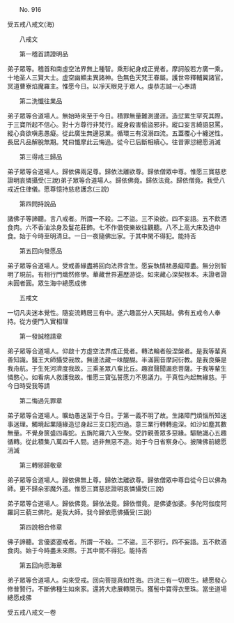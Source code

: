 ﻿　　No. 916

受五戒八戒文(海)

　　八戒文

　　第一稽首請證明品

弟子眾等。稽首和南虛空法界無上種智。乘形紀身成正覺者。摩訶般若方廣一乘。十地圣人三賢大士。虛空幽顯主異諸神。色無色天梵王眷屬。護世帝釋輔翼諸官。冥道曹寮焰魔羅主。惟愿今日。以凈天眼見于眾人。虔恭志誠一心奉請

　　第二洗懺往業品

弟子眾等合道場人。無始時來至于今日。積罪無量難測邊涯。造愆累生罕究其際。于三寶所起不信心。對十方尊行非梵行。縱身殺害偷盜邪非。縱口妄言綺語惡罵。縱心貪欲嗔恚愚癡。從此廣生無邊惡業。循環三有沒溺四流。五蓋覆心十纏迷性。長居凡品解脫無期。梵曰懺摩此云悔過。從今已后斷相續心。往昔罪愆總愿消滅

　　第三得戒三歸品

弟子眾等合道場人。歸依佛兩足尊。歸依法離欲尊。歸依僧眾中尊。惟愿三寶慈悲證明哀憐攝受(三說)弟子眾等合道場人。歸依佛竟。歸依法竟。歸依僧竟。我受八戒近住律儀。愿尊憶持慈悲護念(三說)

　　第四問持說品

諸佛子等諦聽。言八戒者。所謂一不殺。二不盜。三不染欲。四不妄語。五不飲酒食肉。六不香油涂身及鬘花莊飾。七不作倡伎樂故往觀聽。八不上高大床及過中食。始于今時至明清旦。一日一夜隨佛出家。于其中閑不得犯。能持否

　　第五回向發愿品

弟子眾等合道場人。受戒善緣盡將回向法界含生。愿妄執情袪愚癡障盡。無分別智明了現前。有相行門熾然修學。華藏世界遍歷游從。如來藏心深契根本。未證者證未圓者圓。眾生海中總愿成佛

　　五戒文

一切凡夫迷本覺性。隨妄流轉居三有中。遂六趣區分人天隔越。佛有五戒令人奉持。從方便門入實相理

　　第一發誠稽請章

弟子眾等合道場人。仰啟十方虛空法界成正覺者。轉法輪者般涅槃者。是我等輩真善知識。醫王大師攝受我故。無邊法藏一味醍醐。半滿圓音摩訶衍教。是我良藥是我舟航。于生死河濟度我故。三乘圣眾八輩比丘。趣寂聲聞漏悲菩薩。于我等輩生憐愍心。如看病人救護我故。惟愿三寶弘誓愿力不思議力。于真性內起無緣慈。于今日時受我等請

　　第二悔過先罪章

弟子眾等合道場人。曠劫愚迷至于今日。于第一義不明了故。生諸障門煩惱所知迷事迷理。觸境起業隨緣造愆身起三支口犯四過。意三業行轉轉逾深。如沙如塵其數無量。不覺身篋盛四毒蛇。五旃陀羅六入空聚。受詐親善眾多惡緣。驅馳識心五趣循轉。從此積集八萬四千人間。過非無惡不造。始于今日省察身心。披陳佛前總愿消滅

　　第三轉邪歸敬章

弟子眾等合道場人。歸依佛無上尊。歸依法離欲尊。歸依僧眾中尊自從今日以佛為師。更不歸余邪魔外道。惟愿三寶慈悲證明哀憐攝受(三說)

弟子眾等合道場人。歸依佛竟。歸依法竟。歸依僧竟。是佛婆伽婆。多陀阿伽度阿羅訶三藐三佛陀。是我大師。我今歸依愿佛攝受(三說)

　　第四說相合修章

佛子諦聽。言優婆塞戒者。所謂一不殺。二不盜。三不邪行。四不妄語。五不飲酒食肉。始于今時盡未來際。于其中間不得犯。能持否

　　第五回向愿海章

弟子眾等合道場人。向來受戒。回向菩提真如性海。四流三有一切眾生。總愿發心修普賢行。不斷佛種生如來家。還將大悲展轉開示。獲髻中寶得衣里珠。當坐道場總愿成佛

受五戒八戒文一卷
